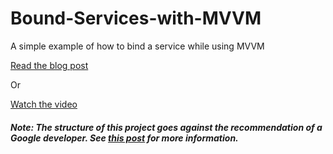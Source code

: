 # Bound-Services-with-MVVM
A simple example of how to bind a service while using MVVM

<a href="https://codingwithmitch.com/blog/bound-services-on-android/" target="_blank">Read the blog post</a>

Or 

<a href="https://www.youtube.com/watch?v=_xNkVNaC9AI" target="_blank">Watch the video</a>

##### Note: The structure of this project goes against the recommendation of a Google developer. See <a href="https://medium.com/androiddevelopers/viewmodels-and-livedata-patterns-antipatterns-21efaef74a54" target="_blank">this post</a> for more information.
